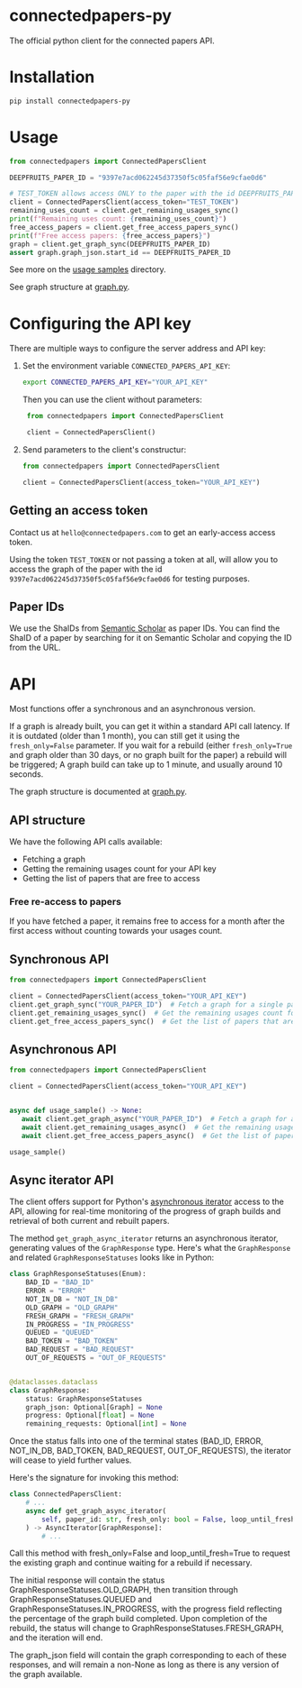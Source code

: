 # connectedpapers-py
The official python client for the connected papers API.

# Installation
```bash
pip install connectedpapers-py
```

# Usage

```python
from connectedpapers import ConnectedPapersClient

DEEPFRUITS_PAPER_ID = "9397e7acd062245d37350f5c05faf56e9cfae0d6"

# TEST_TOKEN allows access ONLY to the paper with the id DEEPFRUITS_PAPER_ID
client = ConnectedPapersClient(access_token="TEST_TOKEN")
remaining_uses_count = client.get_remaining_usages_sync()
print(f"Remaining uses count: {remaining_uses_count}")
free_access_papers = client.get_free_access_papers_sync()
print(f"Free access papers: {free_access_papers}")
graph = client.get_graph_sync(DEEPFRUITS_PAPER_ID)
assert graph.graph_json.start_id == DEEPFRUITS_PAPER_ID
```
See more on the [usage samples](https://github.com/ConnectedPapers/connectedpapers-py/tree/master/usage_samples) directory.

See graph structure at [graph.py](https://github.com/ConnectedPapers/connectedpapers-py/blob/master/connectedpapers/graph.py).

# Configuring the API key
There are multiple ways to configure the server address and API key:
1. Set the environment variable `CONNECTED_PAPERS_API_KEY`:
    ```bash
   export CONNECTED_PAPERS_API_KEY="YOUR_API_KEY"
    ```
   Then you can use the client without parameters:
   ```python
    from connectedpapers import ConnectedPapersClient
   
    client = ConnectedPapersClient()
    ```
2. Send parameters to the client's constructur:
   ```python
   from connectedpapers import ConnectedPapersClient
   
   client = ConnectedPapersClient(access_token="YOUR_API_KEY")
   ```

## Getting an access token
Contact us at `hello@connectedpapers.com` to get
an early-access access token.

Using the token `TEST_TOKEN` or not passing a token at all,
will allow you to access the graph of the paper with the id 
`9397e7acd062245d37350f5c05faf56e9cfae0d6` for testing purposes.

## Paper IDs
We use the ShaIDs from [Semantic Scholar](https://www.semanticscholar.org/) as paper IDs.
You can find the ShaID of a paper by searching for it on Semantic Scholar and copying the ID from the URL.

# API
Most functions offer a synchronous and an asynchronous version.

If a graph is already built, you can get it within a standard API call latency.
If it is outdated (older than 1 month), you can still get it using the `fresh_only=False` parameter.
If you wait for a rebuild (either `fresh_only=True` and graph older than 30 days, or no graph built for the paper)
a rebuild will be triggered; A graph build can take up to 1 minute, and usually around 10 seconds.

The graph structure is documented at [graph.py](https://github.com/ConnectedPapers/connectedpapers-py/blob/master/connectedpapers/graph.py).

## API structure
We have the following API calls available:
* Fetching a graph
* Getting the remaining usages count for your API key
* Getting the list of papers that are free to access

### Free re-access to papers
If you have fetched a paper, it remains free to access
for a month after the first access without counting 
towards your usages count.

## Synchronous API

```python
from connectedpapers import ConnectedPapersClient

client = ConnectedPapersClient(access_token="YOUR_API_KEY")
client.get_graph_sync("YOUR_PAPER_ID")  # Fetch a graph for a single paper
client.get_remaining_usages_sync()  # Get the remaining usages count for your API key
client.get_free_access_papers_sync()  # Get the list of papers that are free to access
```

## Asynchronous API

```python
from connectedpapers import ConnectedPapersClient

client = ConnectedPapersClient(access_token="YOUR_API_KEY")


async def usage_sample() -> None:
   await client.get_graph_async("YOUR_PAPER_ID")  # Fetch a graph for a single paper
   await client.get_remaining_usages_async()  # Get the remaining usages count for your API key
   await client.get_free_access_papers_async()  # Get the list of papers that are free to access

usage_sample()
```

## Async iterator API
The client offers support for Python's [asynchronous iterator](https://peps.python.org/pep-0525/) 
access to the API, allowing for real-time monitoring of
the progress of graph builds and retrieval of both current
and rebuilt papers.

The method `get_graph_async_iterator` returns an asynchronous
iterator, generating values of the `GraphResponse`
type. Here's what the `GraphResponse` and related
`GraphResponseStatuses` looks like in Python:
```python
class GraphResponseStatuses(Enum):
    BAD_ID = "BAD_ID"
    ERROR = "ERROR"
    NOT_IN_DB = "NOT_IN_DB"
    OLD_GRAPH = "OLD_GRAPH"
    FRESH_GRAPH = "FRESH_GRAPH"
    IN_PROGRESS = "IN_PROGRESS"
    QUEUED = "QUEUED"
    BAD_TOKEN = "BAD_TOKEN"
    BAD_REQUEST = "BAD_REQUEST"
    OUT_OF_REQUESTS = "OUT_OF_REQUESTS"


@dataclasses.dataclass
class GraphResponse:
    status: GraphResponseStatuses
    graph_json: Optional[Graph] = None
    progress: Optional[float] = None
    remaining_requests: Optional[int] = None
```
Once the status falls into one of the terminal states (BAD_ID, ERROR, NOT_IN_DB, BAD_TOKEN, BAD_REQUEST, OUT_OF_REQUESTS), the iterator will cease to yield further values.

Here's the signature for invoking this method:

```python
class ConnectedPapersClient:
    # ...
    async def get_graph_async_iterator(
        self, paper_id: str, fresh_only: bool = False, loop_until_fresh: bool = True
    ) -> AsyncIterator[GraphResponse]:
        # ...
```
Call this method with fresh_only=False and loop_until_fresh=True
to request the existing graph and continue waiting
for a rebuild if necessary.

The initial response will contain the status GraphResponseStatuses.OLD_GRAPH,
then transition through GraphResponseStatuses.QUEUED and
GraphResponseStatuses.IN_PROGRESS, with the progress
field reflecting the percentage of the graph build
completed. Upon completion of the rebuild,
the status will change to GraphResponseStatuses.FRESH_GRAPH,
and the iteration will end.

The graph_json field will contain the graph corresponding
to each of these responses, and will remain a non-None
as long as there is any version of the graph available.
